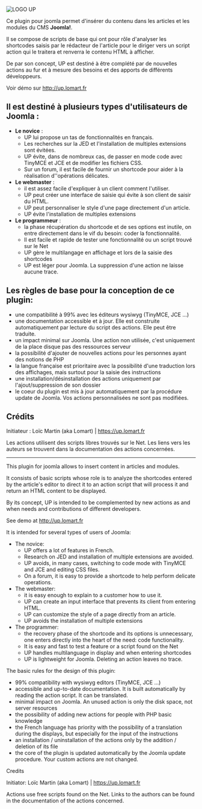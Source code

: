 ![LOGO UP](https://up.lomart.fr/images/template/up-logo-carre.png)

Ce plugin pour joomla permet d'insérer du contenu dans les articles et les modules du CMS **Joomla!**. 

Il se compose de scripts de base qui ont pour rôle d'analyser les shortcodes saisis par le rédacteur de l'article pour le diriger vers un script action qui le traitera et renverra le contenu HTML à afficher.

De par son concept, UP est destiné à être complété par de nouvelles actions au fur et à mesure des besoins et des apports de différents développeurs.

Voir démo sur http://up.lomart.fr

## Il est destiné à plusieurs types d'utilisateurs de Joomla :

- **Le novice** : 
  - UP lui propose un tas de fonctionnalités en français. 
  - Les recherches sur la JED et l'installation de multiples extensions sont évitées. 
  - UP évite, dans de nombreux cas, de passer en mode code avec TinyMCE et JCE et de modifier les fichiers CSS. 
  - Sur un forum, il est facile de fournir un shortcode pour aider à la réalisation d''opérations délicates.
- **Le webmaster** : 
  - il est assez facile d'expliquer à un client comment l'utiliser. 
  - UP peut créer une interface de saisie qui évite à son client de saisir du HTML. 
  - UP peut personnaliser le style d'une page directement d'un article.
  - UP évite l'installation de multiples extensions
- **Le programmeur** : 
  - la phase récupération du shortcode et de ses options est inutile, on entre directement dans le vif du besoin: coder la fonctionnalité. 
  - Il est facile et rapide de tester une fonctionnalité ou un script trouvé sur le Net
  - UP gère le multilangage en affichage et lors de la saisie des shortcodes
  - UP est léger pour Joomla. La suppression d'une action ne laisse aucune trace. 

## Les règles de base pour la conception de ce plugin:

- une compatibilité à 99% avec les éditeurs wysiwyg (TinyMCE, JCE ...) 
- une documentation accessible et à jour. Elle est construite automatiquement par lecture du script des actions. Elle peut être traduite.
- un impact minimal sur Joomla. Une action non utilisée, c'est uniquement de la place disque pas des ressources serveur
- la possibilité d'ajouter de nouvelles actions pour les personnes ayant des notions de PHP
- la langue française est prioritaire avec la possibilité d'une traduction lors des affichages, mais surtout pour la saisie des instructions
- une installation/désinstallation des actions uniquement par l'ajout/suppression de son dossier
- le coeur du plugin est mis à jour automatiquement par la procédure update de Joomla. Vos actions personnalisées ne sont pas modifiées. 

## Crédits

Initiateur : Loïc Martin (aka Lomart) | https://up.lomart.fr 

Les actions utilisent des scripts libres trouvés sur le Net. Les liens vers les auteurs se trouvent dans la documentation des actions concernées. 

----------------------
This plugin for joomla allows to insert content in articles and modules.

It consists of basic scripts whose role is to analyze the shortcodes entered by the article's editor to direct it to an action script that will process it and return an HTML content to be displayed.

By its concept, UP is intended to be complemented by new actions as and when needs and contributions of different developers.

See demo at http://up.lomart.fr

It is intended for several types of users of Joomla:

- The novice:
  - UP offers a lot of features in French.
  - Research on JED and installation of multiple extensions are avoided.
  - UP avoids, in many cases, switching to code mode with TinyMCE and JCE and editing CSS files.
  - On a forum, it is easy to provide a shortcode to help perform delicate operations.
- The webmaster:
  - it is easy enough to explain to a customer how to use it.
  - UP can create an input interface that prevents its client from entering HTML.
  - UP can customize the style of a page directly from an article.
  - UP avoids the installation of multiple extensions
- The programmer:
  - the recovery phase of the shortcode and its options is unnecessary, one enters directly into the heart of the need: code functionality.
  - It is easy and fast to test a feature or a script found on the Net
  - UP handles multilanguage in display and when entering shortcodes
  - UP is lightweight for Joomla. Deleting an action leaves no trace.

The basic rules for the design of this plugin:

- 99% compatibility with wysiwyg editors (TinyMCE, JCE ...)
- accessible and up-to-date documentation. It is built automatically by reading the action script. It can be translated.
- minimal impact on Joomla. An unused action is only the disk space, not server resources
- the possibility of adding new actions for people with PHP basic knowledge
- the French language has priority with the possibility of a translation during the displays, but especially for the input of the instructions
- an installation / uninstallation of the actions only by the addition / deletion of its file
- the core of the plugin is updated automatically by the Joomla update procedure. Your custom actions are not changed.

Credits

Initiator: Loïc Martin (aka Lomart) | https://up.lomart.fr

Actions use free scripts found on the Net. Links to the authors can be found in the documentation of the actions concerned.
